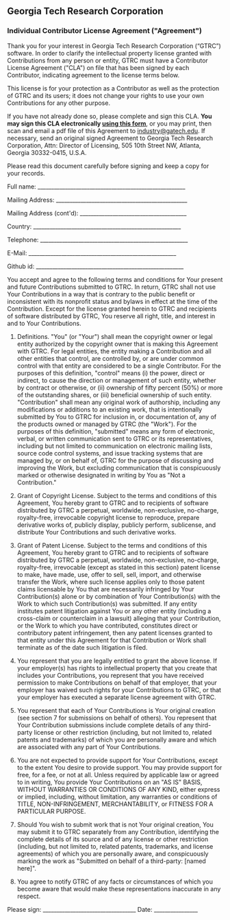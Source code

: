 ## Georgia Tech Research Corporation
### Individual Contributor License Agreement ("Agreement")
    
Thank you for your interest in Georgia Tech Research Corporation (“GTRC”) software. In order to clarify the intellectual property license granted with Contributions from any person or entity, GTRC must have a Contributor License Agreement ("CLA") on file that has been signed by each Contributor, indicating agreement to the license terms below. 

This license is for your protection as a Contributor as well as the protection of GTRC and its users; it does not change your rights to use your own Contributions for any other purpose. 

If you have not already done so, please complete and sign this CLA.  **You may sign this CLA electronically [using this form](https://docs.google.com/forms/d/1wl5Rg7ishq6nsfbMVoif6322NOzhjdyryHvxmiCQITc/viewform?c=0&w=1&usp=mail_form_link)**, or you may print, then scan and email a pdf file of this Agreement to industry@gatech.edu. If necessary, send an original signed Agreement to Georgia Tech Research Corporation, Attn: Director of Licensing, 505 10th Street NW, Atlanta, Georgia 30332-0415, U.S.A. 

Please read this document carefully before signing and keep a copy for your records.

Full name: ______________________________________________________

Mailing Address: ________________________________________________

Mailing Address (cont'd): _______________________________________

Country:   ______________________________________________________

Telephone: ______________________________________________________

E-Mail:    ______________________________________________________

Github id: ______________________________________________________




You accept and agree to the following terms and conditions for Your present and future Contributions submitted to GTRC. In return, GTRC shall not use Your Contributions in a way that is contrary to the public benefit or inconsistent with its nonprofit status and bylaws in effect at the time of the Contribution. Except for the license granted herein to GTRC and recipients of software distributed by GTRC, You reserve all right, title, and interest in and to Your Contributions.

1. Definitions.
"You" (or "Your") shall mean the copyright owner or legal entity authorized by the copyright owner that is making this Agreement with GTRC. For legal entities, the entity making a Contribution and all other entities that control, are controlled by, or are under common control with that entity are considered to be a single Contributor. For the purposes of this definition, "control" means (i) the power, direct or indirect, to cause the direction or management of such entity, whether by contract or otherwise, or (ii) ownership of fifty percent (50%) or more of the outstanding shares, or (iii) beneficial ownership of such entity.
"Contribution" shall mean any original work of authorship, including any modifications or additions to an existing work, that is intentionally submitted by You to GTRC for inclusion in, or documentation of, any of the products owned or managed by GTRC (the "Work"). For the purposes of this definition, "submitted" means any form of electronic, verbal, or written communication sent to GTRC or its representatives, including but not limited to communication on electronic mailing lists, source code control systems, and issue tracking systems that are managed by, or on behalf of, GTRC for the purpose of discussing and improving the Work, but excluding communication that is conspicuously marked or otherwise designated in writing by You as "Not a Contribution."

2. Grant of Copyright License. Subject to the terms and conditions of this Agreement, You hereby grant to GTRC and to recipients of software distributed by GTRC a perpetual, worldwide, non-exclusive, no-charge, royalty-free, irrevocable copyright license to reproduce, prepare derivative works of, publicly display, publicly perform, sublicense, and distribute Your Contributions and such derivative works.

3. Grant of Patent License. Subject to the terms and conditions of this Agreement, You hereby grant to GTRC and to recipients of software distributed by GTRC a perpetual, worldwide, non-exclusive, no-charge, royalty-free, irrevocable (except as stated in this section) patent license to make, have made, use, offer to sell, sell, import, and otherwise transfer the Work, where such license applies only to those patent claims licensable by You that are necessarily infringed by Your Contribution(s) alone or by combination of Your Contribution(s) with the Work to which such Contribution(s) was submitted. If any entity institutes patent litigation against You or any other entity (including a cross-claim or counterclaim in a lawsuit) alleging that your Contribution, or the Work to which you have contributed, constitutes direct or contributory patent infringement, then any patent licenses granted to that entity under this Agreement for that Contribution or Work shall terminate as of the date such litigation is filed.

4. You represent that you are legally entitled to grant the above license. If your employer(s) has rights to intellectual property that you create that includes your Contributions, you represent that you have received permission to make Contributions on behalf of that employer, that your employer has waived such rights for your Contributions to GTRC, or that your employer has executed a separate license agreement with GTRC.

5. You represent that each of Your Contributions is Your original creation (see section 7 for submissions on behalf of others).  You represent that Your Contribution submissions include complete details of any third-party license or other restriction (including, but not limited to, related patents and trademarks) of which you are personally aware and which are associated with any part of Your Contributions.

6. You are not expected to provide support for Your Contributions, except to the extent You desire to provide support. You may provide support for free, for a fee, or not at all. Unless required by applicable law or agreed to in writing, You provide Your Contributions on an "AS IS" BASIS, WITHOUT WARRANTIES OR CONDITIONS OF ANY KIND, either express or implied, including, without limitation, any warranties or conditions of TITLE, NON-INFRINGEMENT, MERCHANTABILITY, or FITNESS FOR A PARTICULAR PURPOSE.

7. Should You wish to submit work that is not Your original creation, You may submit it to GTRC separately from any Contribution, identifying the complete details of its source and of any license or other restriction (including, but not limited to, related patents, trademarks, and license agreements) of which you are personally aware, and conspicuously marking the work as
   "Submitted on behalf of a third-party: [named here]".

8. You agree to notify GTRC of any facts or circumstances of which you become aware that would make these representations inaccurate in any respect.

Please sign: __________________________________ Date: ________________
